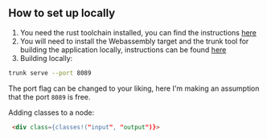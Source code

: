 ## How to set up locally

1. You need the rust toolchain installed, you can find the instructions [here](https://www.rust-lang.org/learn/get-started) 
2. You will need to install the Webassembly target and the trunk tool for building the application locally, instructions can be found [here](https://yew.rs/docs/getting-started/introduction)
3. Building locally:

```sh
trunk serve --port 8089
```

The port flag can be changed to your liking, here I'm making an assumption that the port `8089` is free.

Adding classes to a node:

```html
 <div class={classes!("input", "output")}>
```
